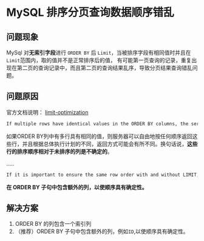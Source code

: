 # MySQL 排序分页查询数据顺序错乱

## 问题现象

MySql 对**无索引字段**进行 `ORDER BY` 后 `Limit`，当被排序字段有相同值时并且在`Limit`范围内，取的值并不是正常排序后的值，
有可能第一页查询的记录，重复出现在第二页的查询记录中，而且第二页的查询结果乱序，导致分页结果查询错乱问题。

## 问题原因

官方文档说明：
[limit-optimization](https://dev.mysql.com/doc/refman/5.7/en/limit-optimization.html)

```html
If multiple rows have identical values in the ORDER BY columns, the server is free to return those rows in any order, and may do so differently depending on the overall execution plan. In other words, the sort order of those rows is nondeterministic with respect to the nonordered columns.
```
如果ORDER BY列中有多行具有相同的值，则服务器可以自由地按任何顺序返回这些行，并且根据总体执行计划的不同，返回方式可能会有所不同。换句话说，**这些行的排序顺序相对于未排序的列是不确定的**。

.....

```html
If it is important to ensure the same row order with and without LIMIT, include additional columns in the ORDER BY clause to make the order deterministic. For example, if id values are unique, you can make rows for a given category value appear in id order by sorting like this:
```

**在 ORDER BY 子句中包含额外的列，以使顺序具有确定性。**

## 解决方案

1. ORDER BY 的列包含一个索引列
2. （推荐）ORDER BY 子句中包含额外的列，例如`ID`,以使顺序具有确定性。
